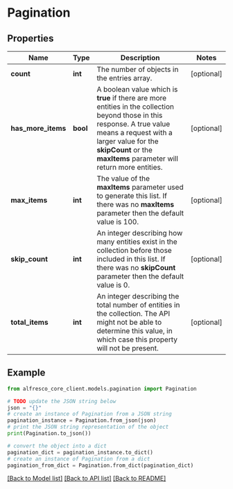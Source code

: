 # Pagination


## Properties

Name | Type | Description | Notes
------------ | ------------- | ------------- | -------------
**count** | **int** | The number of objects in the entries array.  | [optional] 
**has_more_items** | **bool** | A boolean value which is **true** if there are more entities in the collection beyond those in this response. A true value means a request with a larger value for the **skipCount** or the **maxItems** parameter will return more entities.  | [optional] 
**max_items** | **int** | The value of the **maxItems** parameter used to generate this list. If there was no **maxItems** parameter then the default value is 100.  | [optional] 
**skip_count** | **int** | An integer describing how many entities exist in the collection before those included in this list. If there was no **skipCount** parameter then the default value is 0.  | [optional] 
**total_items** | **int** | An integer describing the total number of entities in the collection. The API might not be able to determine this value, in which case this property will not be present.  | [optional] 

## Example

```python
from alfresco_core_client.models.pagination import Pagination

# TODO update the JSON string below
json = "{}"
# create an instance of Pagination from a JSON string
pagination_instance = Pagination.from_json(json)
# print the JSON string representation of the object
print(Pagination.to_json())

# convert the object into a dict
pagination_dict = pagination_instance.to_dict()
# create an instance of Pagination from a dict
pagination_from_dict = Pagination.from_dict(pagination_dict)
```
[[Back to Model list]](../README.md#documentation-for-models) [[Back to API list]](../README.md#documentation-for-api-endpoints) [[Back to README]](../README.md)


